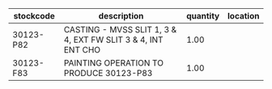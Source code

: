 |stockcode|description|quantity|location|
|---------|-----------|--------|--------|
|30123-P82|CASTING - MVSS SLIT 1, 3 & 4, EXT FW SLIT 3 & 4, INT ENT CHO|1.00||
|30123-F83|PAINTING OPERATION TO PRODUCE 30123-P83|1.00||
